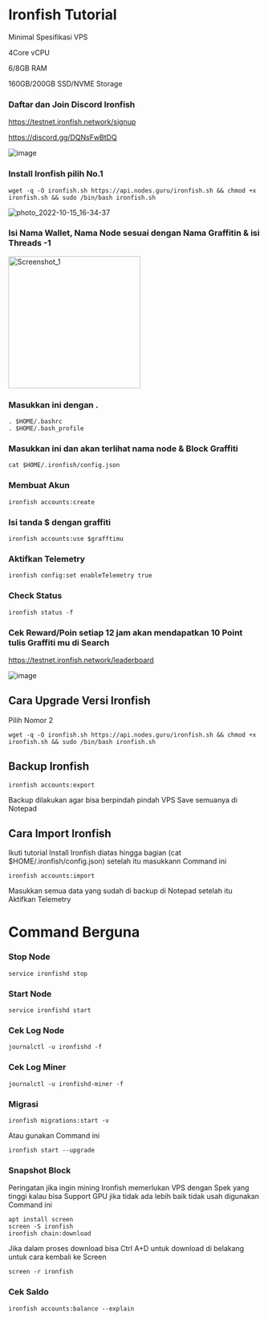 # Ironfish Tutorial
Minimal Spesifikasi VPS

4Core vCPU 

6/8GB RAM

160GB/200GB SSD/NVME Storage

### Daftar dan Join Discord Ironfish

https://testnet.ironfish.network/signup

https://discord.gg/DQNsFwBtDQ

![image](https://user-images.githubusercontent.com/91402307/195981978-705f0141-8207-40f6-bdd6-c75fc59bd13d.png)

### Install Ironfish pilih No.1

``` 
wget -q -O ironfish.sh https://api.nodes.guru/ironfish.sh && chmod +x ironfish.sh && sudo /bin/bash ironfish.sh
```

![photo_2022-10-15_16-34-37](https://user-images.githubusercontent.com/91402307/195981562-794e3b9e-f9cd-462b-906b-9a4fe7837a05.jpg)

### Isi Nama Wallet, Nama Node sesuai dengan Nama Graffitin & isi Threads -1

<img width="263" alt="Screenshot_1" src="https://user-images.githubusercontent.com/91402307/195981793-de3bb6c0-4963-4630-89d2-9f5043d153e7.png">

### Masukkan ini dengan .
```
. $HOME/.bashrc
. $HOME/.bash_profile
```

### Masukkan ini dan akan terlihat nama node & Block Graffiti
```
cat $HOME/.ironfish/config.json
```

### Membuat Akun
```
ironfish accounts:create
```

### Isi tanda $ dengan graffiti
```
ironfish accounts:use $grafftimu
```

### Aktifkan Telemetry
```
ironfish config:set enableTelemetry true
```

### Check Status 
```
ironfish status -f
```

### Cek Reward/Poin setiap 12 jam akan mendapatkan 10 Point tulis Graffiti mu di Search

https://testnet.ironfish.network/leaderboard

![image](https://user-images.githubusercontent.com/91402307/195984483-dedea0b7-20ac-4e04-b019-c6e9a0633072.png)

## Cara Upgrade Versi Ironfish 
Pilih Nomor 2
```
wget -q -O ironfish.sh https://api.nodes.guru/ironfish.sh && chmod +x ironfish.sh && sudo /bin/bash ironfish.sh
```

## Backup Ironfish 
```
ironfish accounts:export
```
Backup dilakukan agar bisa berpindah pindah VPS Save semuanya di Notepad

## Cara Import  Ironfish
Ikuti tutorial Install Ironfish diatas hingga bagian (cat $HOME/.ironfish/config.json) setelah itu masukkann Command ini
```
ironfish accounts:import
```
Masukkan semua data yang sudah di backup di Notepad setelah itu Aktifkan Telemetry

# Command Berguna

### Stop Node
```
service ironfishd stop
```

### Start Node
```
service ironfishd start
```

### Cek Log Node
```
journalctl -u ironfishd -f
```

### Cek Log Miner
```
journalctl -u ironfishd-miner -f
```

### Migrasi
```
ironfish migrations:start -v
```
Atau gunakan Command ini
```
ironfish start --upgrade
```

### Snapshot Block
Peringatan jika ingin mining Ironfish memerlukan VPS dengan Spek yang tinggi kalau bisa Support GPU jika tidak ada lebih baik tidak usah digunakan Command ini
```
apt install screen
screen -S ironfish
ironfish chain:download
```

Jika dalam proses download bisa Ctrl A+D untuk download di belakang untuk cara kembali ke Screen 
```
screen -r ironfish
```

### Cek Saldo
```
ironfish accounts:balance --explain
```

